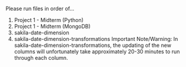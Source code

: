 Please run files in order of...

1. Project 1 - Midterm (Python)
2. Project 1 - Midterm (MongoDB)
3. sakila-date-dimension
4. sakila-date-dimension-transformations
Important Note/Warning: In sakila-date-dimension-transformations, the updating of the new columns
will unfortunately take approximately 20-30 minutes to run through each column.
